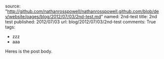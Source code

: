source: "http://github.com/nathanrosspowell/nathanrosspowell.github.com/blob/dev/website/pages/blog/2012/07/03/2nd-test.md"
named: 2nd-test
title: 2nd test
published: 2012/07/03
url: blog/2012/07/03/2nd-test
comments: True
tags:
- zzz
- aaa

Heres is the post body.
